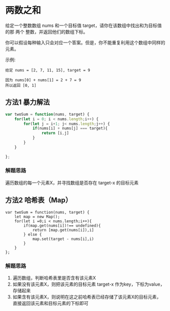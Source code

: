 # 两数之和

给定一个整数数组 nums 和一个目标值 target，请你在该数组中找出和为目标值的那 两个 整数，并返回他们的数组下标。

你可以假设每种输入只会对应一个答案。但是，你不能重复利用这个数组中同样的元素。

示例:

```
给定 nums = [2, 7, 11, 15], target = 9

因为 nums[0] + nums[1] = 2 + 7 = 9
所以返回 [0, 1]
```


## 方法1 暴力解法

```javascript
var twoSum = function(nums, target) {
    for(let i = 0; i < nums.length;i++) {
        for(let j = i+1; j< nums.length;j++) {
            if(nums[i] + nums[j] === target){
                return [i,j]
            }
        }
    }
    
};
```

### **解题思路**

遍历数组的每一个元素X，并寻找数组是否存在 target-x 的目标元素

## 方法2 哈希表（Map）

```
var twoSum = function(nums, target) {
    let map = new Map();
    for(let i =0;i < nums.length;i++){
        if(map.get(nums[i])!== undefined){
            return [map.get(nums[i]),i]
        } else {
            map.set(target - nums[i],i)
        }
    }
};
```

### **解题思路**

1) 遍历数组，判断哈希表里是否含有该元素X
2) 如果没有该元素X，则把该元素的目标元素 target-x 作为key，下标为value，存储起来
3) 如果含有该元素X，则说明在这之前哈希表已经存储了该元素X的目标元素，直接返回该元素和目标元素的下标即可